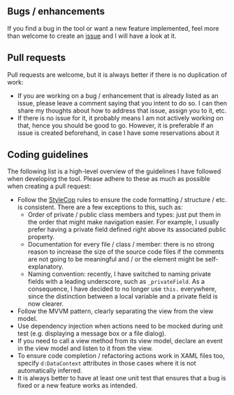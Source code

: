 Bugs / enhancements
-------------------

If you find a bug in the tool or want a new feature implemented, feel more than welcome
to create an [issue](https://github.com/fernandreu/office-ribbonx-editor/issues) and I will have a look at it.


Pull requests
-------------

Pull requests are welcome, but it is always better if there is no duplication of work:

- If you are working on a bug / enhancement that is already listed as an issue, please
  leave a comment saying that you intent to do so. I can then share my thoughts about
  how to address that issue, assign you to it, etc.
- If there is no issue for it, it probably means I am not actively working on that,
  hence you should be good to go. However, it is preferable if an issue is created
  beforehand, in case I have some reservations about it


Coding guidelines
-----------------

The following list is a high-level overview of the guidelines I have followed when
developing the tool. Please adhere to these as much as possible when creating a pull
request:

- Follow the [StyleCop](https://github.com/StyleCop/StyleCop) rules to ensure the
  code formatting / structure / etc. is consistent. There are a few exceptions to 
  this, such as:
    - Order of private / public class members and types: just put them in the order
	  that might make navigation easier. For example, I usually prefer having a 
	  private field defined right above its associated public property.
	- Documentation for every file / class / member: there is no strong reason to
	  increase the size of the source code files if the comments are not going
	  to be meaningful and / or the element might be self-explanatory.
	- Naming convention: recently, I have switched to naming private fields with a
	  leading underscore, such as `_privateField`. As a consequence, I have decided
	  to no longer use `this.` everywhere, since the distinction between a local
	  variable and a private field is now clearer.
- Follow the MVVM pattern, clearly separating the view from the view model.
- Use dependency injection when actions need to be mocked during unit test (e.g. 
  displaying a message box or a file dialog).
- If you need to call a view method from its view model, declare an event in the
  view model and listen to it from the view.
- To ensure code completion / refactoring actions work in XAML files too, specify
  `d:DataContext` attributes in those cases where it is not automatically inferred.
- It is always better to have at least one unit test that ensures that a bug is
  fixed or a new feature works as intended.
